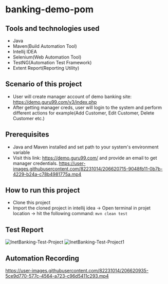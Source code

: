 # banking-demo-pom

## Tools and technologies used
- Java
- Maven(Build Automation Tool)
- Intellij IDEA
- Selenium(Web Automation Tool)
- TestNG(Automation Test Framework)
- Extent Report(Reporting Utility)

## Scenario of this project
- User will create manager account of demo banking site: https://demo.guru99.com/v3/index.php
- After getting manager creds, user will login to the system and perform different actions for example(Add Customer, Edit Customer, Delete Customer etc.)

## Prerequisites
- Java and Maven installed and set path to your system's environment variable
- Visit this link: https://demo.guru99.com/ and provide an email to get manager credentials.
https://user-images.githubusercontent.com/82231014/206620715-9048fb11-0b7b-4229-b24a-c78b4981775a.mp4

## How to run this project
- Clone this project
- Import the cloned project in intellij idea -> Open terminal in projet location -> hit the following command: ```mvn clean test```

## Test Report
![InetBanking-Test-Project](https://user-images.githubusercontent.com/82231014/206620887-640a9727-a34b-4b34-90b8-1b99601a2c10.png)
![InetBanking-Test-Project1](https://user-images.githubusercontent.com/82231014/206620895-ff21a683-6f92-4c15-a8b8-e998376c06a7.png)

## Automation Recording
https://user-images.githubusercontent.com/82231014/206620935-5ce9d770-577c-4564-a723-c96d5411c293.mp4

